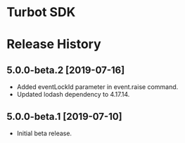# Turbot SDK

# Release History

## 5.0.0-beta.2 [2019-07-16]

- Added eventLockId parameter in event.raise command.
- Updated lodash dependency to 4.17.14.

## 5.0.0-beta.1 [2019-07-10]

- Initial beta release.
